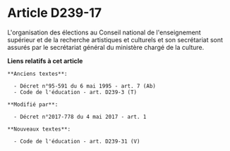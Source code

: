 # Article D239-17

L'organisation des élections au Conseil national de l'enseignement supérieur et de la recherche artistiques et culturels et
son secrétariat sont assurés par le secrétariat général du ministère chargé de la culture.

**Liens relatifs à cet article**

	**Anciens textes**:

	  - Décret n°95-591 du 6 mai 1995 - art. 7 (Ab)
	  - Code de l'éducation - art. D239-3 (T)

	**Modifié par**:

	  - Décret n°2017-778 du 4 mai 2017 - art. 1

	**Nouveaux textes**:

	  - Code de l'éducation - art. D239-31 (V)
